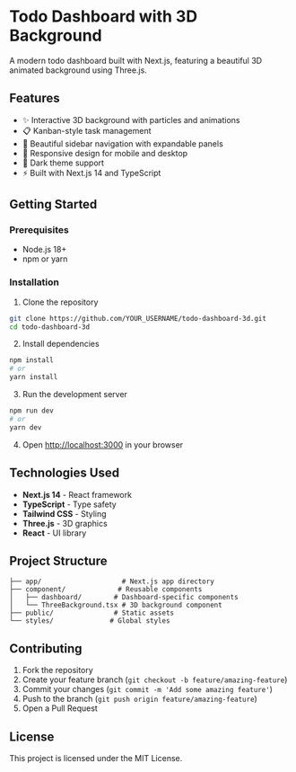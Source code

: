 # Todo Dashboard with 3D Background

A modern todo dashboard built with Next.js, featuring a beautiful 3D animated background using Three.js.

## Features

- ✨ Interactive 3D background with particles and animations
- 📋 Kanban-style task management
- 🎨 Beautiful sidebar navigation with expandable panels
- 📱 Responsive design for mobile and desktop
- 🌙 Dark theme support
- ⚡ Built with Next.js 14 and TypeScript

## Getting Started

### Prerequisites

- Node.js 18+ 
- npm or yarn

### Installation

1. Clone the repository
```bash
git clone https://github.com/YOUR_USERNAME/todo-dashboard-3d.git
cd todo-dashboard-3d
```

2. Install dependencies
```bash
npm install
# or
yarn install
```

3. Run the development server
```bash
npm run dev
# or
yarn dev
```

4. Open [http://localhost:3000](http://localhost:3000) in your browser

## Technologies Used

- **Next.js 14** - React framework
- **TypeScript** - Type safety
- **Tailwind CSS** - Styling
- **Three.js** - 3D graphics
- **React** - UI library

## Project Structure

```
├── app/                    # Next.js app directory
├── component/             # Reusable components
│   ├── dashboard/        # Dashboard-specific components
│   └── ThreeBackground.tsx # 3D background component
├── public/               # Static assets
└── styles/              # Global styles
```

## Contributing

1. Fork the repository
2. Create your feature branch (`git checkout -b feature/amazing-feature`)
3. Commit your changes (`git commit -m 'Add some amazing feature'`)
4. Push to the branch (`git push origin feature/amazing-feature`)
5. Open a Pull Request

## License

This project is licensed under the MIT License.
